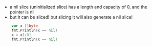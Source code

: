 - a nil slice (uninitialized slice) has a length and capacity of 0, and the pointer is nil
- but it can be sliced! but slicing it will also generate a nil slice!
```go
	var x []byte
	fmt.Println(x == nil)
	x = x[:0]
	fmt.Println(x == nil)
```